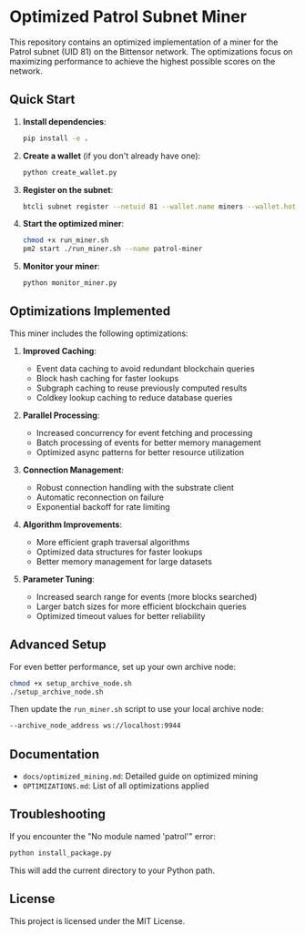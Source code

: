 # Optimized Patrol Subnet Miner

This repository contains an optimized implementation of a miner for the Patrol subnet (UID 81) on the Bittensor network. The optimizations focus on maximizing performance to achieve the highest possible scores on the network.

## Quick Start

1. **Install dependencies**:
   ```bash
   pip install -e .
   ```

2. **Create a wallet** (if you don't already have one):
   ```bash
   python create_wallet.py
   ```

3. **Register on the subnet**:
   ```bash
   btcli subnet register --netuid 81 --wallet.name miners --wallet.hotkey miner_1
   ```

4. **Start the optimized miner**:
   ```bash
   chmod +x run_miner.sh
   pm2 start ./run_miner.sh --name patrol-miner
   ```

5. **Monitor your miner**:
   ```bash
   python monitor_miner.py
   ```

## Optimizations Implemented

This miner includes the following optimizations:

1. **Improved Caching**:
   - Event data caching to avoid redundant blockchain queries
   - Block hash caching for faster lookups
   - Subgraph caching to reuse previously computed results
   - Coldkey lookup caching to reduce database queries

2. **Parallel Processing**:
   - Increased concurrency for event fetching and processing
   - Batch processing of events for better memory management
   - Optimized async patterns for better resource utilization

3. **Connection Management**:
   - Robust connection handling with the substrate client
   - Automatic reconnection on failure
   - Exponential backoff for rate limiting

4. **Algorithm Improvements**:
   - More efficient graph traversal algorithms
   - Optimized data structures for faster lookups
   - Better memory management for large datasets

5. **Parameter Tuning**:
   - Increased search range for events (more blocks searched)
   - Larger batch sizes for more efficient blockchain queries
   - Optimized timeout values for better reliability

## Advanced Setup

For even better performance, set up your own archive node:

```bash
chmod +x setup_archive_node.sh
./setup_archive_node.sh
```

Then update the `run_miner.sh` script to use your local archive node:

```bash
--archive_node_address ws://localhost:9944
```

## Documentation

- `docs/optimized_mining.md`: Detailed guide on optimized mining
- `OPTIMIZATIONS.md`: List of all optimizations applied

## Troubleshooting

If you encounter the "No module named 'patrol'" error:

```bash
python install_package.py
```

This will add the current directory to your Python path.

## License

This project is licensed under the MIT License.
